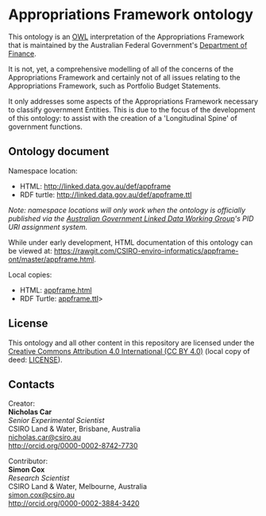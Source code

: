 # Appropriations Framework ontology

This ontology is an [OWL](https://www.w3.org/OWL/) interpretation of the Appropriations Framework that is maintained by the Australian Federal Government's [Department of Finance](https://www.finance.gov.au/).

It is not, yet, a comprehensive modelling of all of the concerns of the Appropriations Framework and certainly not of all issues relating to the Appropriations Framework, such as Portfolio Budget Statements.

It only addresses some aspects of the Appropriations Framework necessary to classify government Entities. This is due to the focus of the development of this ontology: to assist with the creation of a 'Longitudinal Spine' of government functions.


## Ontology document
Namespace location:
* HTML: <http://linked.data.gov.au/def/appframe>
* RDF turtle: <http://linked.data.gov.au/def/appframe.ttl>

*Note: namespace locations will only work when the ontology is officially published via the [Australian Government Linked Data Working Group](http://linked.data.gov.au)'s PID URI assignment system.*

While under early development, HTML documentation of this ontology can be viewed at: <https://rawgit.com/CSIRO-enviro-informatics/appframe-ont/master/appframe.html>.

Local copies:
* HTML: [appframe.html](appframe.html)  
* RDF Turtle: [appframe.ttl](appframe.ttl)>


## License
This ontology and all other content in this repository are licensed under the [Creative Commons Attribution 4.0 International (CC BY 4.0)](https://creativecommons.org/licenses/by/4.0/) (local copy of deed: [LICENSE](LICENSE)).


## Contacts
Creator:  
**Nicholas Car**  
*Senior Experimental Scientist*  
CSIRO Land & Water, Brisbane, Australia    
<nicholas.car@csiro.au>  
<http://orcid.org/0000-0002-8742-7730>  

Contributor:  
**Simon Cox**  
*Research Scientist*  
CSIRO Land & Water, Melbourne, Australia    
<simon.cox@csiro.au>  
<http://orcid.org/0000-0002-3884-3420>  
